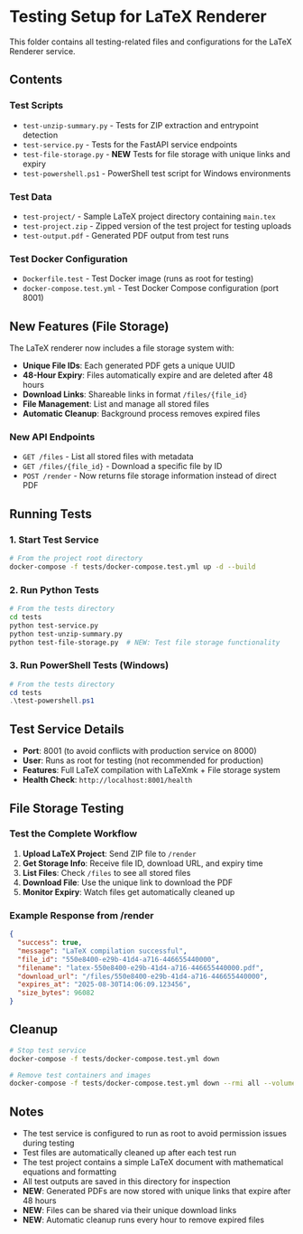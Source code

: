 # Testing Setup for LaTeX Renderer

This folder contains all testing-related files and configurations for the LaTeX Renderer service.

## Contents

### Test Scripts
- `test-unzip-summary.py` - Tests for ZIP extraction and entrypoint detection
- `test-service.py` - Tests for the FastAPI service endpoints
- `test-file-storage.py` - **NEW** Tests for file storage with unique links and expiry
- `test-powershell.ps1` - PowerShell test script for Windows environments

### Test Data
- `test-project/` - Sample LaTeX project directory containing `main.tex`
- `test-project.zip` - Zipped version of the test project for testing uploads
- `test-output.pdf` - Generated PDF output from test runs

### Test Docker Configuration
- `Dockerfile.test` - Test Docker image (runs as root for testing)
- `docker-compose.test.yml` - Test Docker Compose configuration (port 8001)

## New Features (File Storage)

The LaTeX renderer now includes a file storage system with:

- **Unique File IDs**: Each generated PDF gets a unique UUID
- **48-Hour Expiry**: Files automatically expire and are deleted after 48 hours
- **Download Links**: Shareable links in format `/files/{file_id}`
- **File Management**: List and manage all stored files
- **Automatic Cleanup**: Background process removes expired files

### New API Endpoints

- `GET /files` - List all stored files with metadata
- `GET /files/{file_id}` - Download a specific file by ID
- `POST /render` - Now returns file storage information instead of direct PDF

## Running Tests

### 1. Start Test Service
```bash
# From the project root directory
docker-compose -f tests/docker-compose.test.yml up -d --build
```

### 2. Run Python Tests
```bash
# From the tests directory
cd tests
python test-service.py
python test-unzip-summary.py
python test-file-storage.py  # NEW: Test file storage functionality
```

### 3. Run PowerShell Tests (Windows)
```powershell
# From the tests directory
cd tests
.\test-powershell.ps1
```

## Test Service Details

- **Port**: 8001 (to avoid conflicts with production service on 8000)
- **User**: Runs as root for testing (not recommended for production)
- **Features**: Full LaTeX compilation with LaTeXmk + File storage system
- **Health Check**: `http://localhost:8001/health`

## File Storage Testing

### Test the Complete Workflow

1. **Upload LaTeX Project**: Send ZIP file to `/render`
2. **Get Storage Info**: Receive file ID, download URL, and expiry time
3. **List Files**: Check `/files` to see all stored files
4. **Download File**: Use the unique link to download the PDF
5. **Monitor Expiry**: Watch files get automatically cleaned up

### Example Response from /render
```json
{
  "success": true,
  "message": "LaTeX compilation successful",
  "file_id": "550e8400-e29b-41d4-a716-446655440000",
  "filename": "latex-550e8400-e29b-41d4-a716-446655440000.pdf",
  "download_url": "/files/550e8400-e29b-41d4-a716-446655440000",
  "expires_at": "2025-08-30T14:06:09.123456",
  "size_bytes": 96082
}
```

## Cleanup

```bash
# Stop test service
docker-compose -f tests/docker-compose.test.yml down

# Remove test containers and images
docker-compose -f tests/docker-compose.test.yml down --rmi all --volumes
```

## Notes

- The test service is configured to run as root to avoid permission issues during testing
- Test files are automatically cleaned up after each test run
- The test project contains a simple LaTeX document with mathematical equations and formatting
- All test outputs are saved in this directory for inspection
- **NEW**: Generated PDFs are now stored with unique links that expire after 48 hours
- **NEW**: Files can be shared via their unique download links
- **NEW**: Automatic cleanup runs every hour to remove expired files
